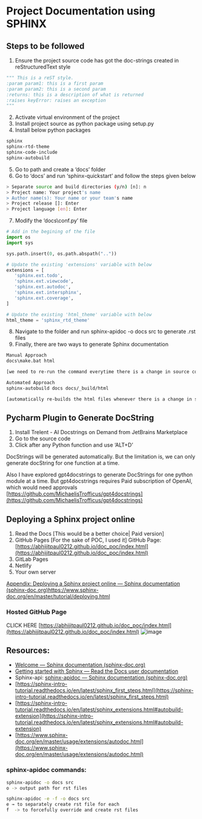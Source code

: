 # Project Documentation using SPHINX

## Steps to be followed

1. Ensure the project source code has got the doc-strings created in reStructuredText style
```python
""" This is a reST style. 
:param param1: this is a first param 
:param param2: this is a second param 
:returns: this is a description of what is returned 
:raises keyError: raises an exception 
"""
```

2. Activate virtual environment of the project
3. Install project source as python package using setup.py 
4. Install below python packages
```bash
sphinx
sphinx-rtd-theme
sphinx-code-include
sphinx-autobuild
```

5. Go to <project root> path and create a ‘docs’ folder
6. Go to ‘docs’ and run ‘sphinx-quickstart’ and follow the steps given below
```bash
> Separate source and build directories (y/n) [n]: n
> Project name: Your project's name
> Author name(s): Your name or your team's name
> Project release []: Enter
> Project language [en]: Enter
```
7. Modify the ‘docs\conf.py’ file
```python
# Add in the begining of the file
import os
import sys

sys.path.insert(0, os.path.abspath(".."))

# Update the existing 'extensions' variable with below
extensions = [
   'sphinx.ext.todo',
   'sphinx.ext.viewcode',
   'sphinx.ext.autodoc',
   'sphinx.ext.intersphinx',
   'sphinx.ext.coverage',
]

# Update the existing 'html_theme' variable with below
html_theme = 'sphinx_rtd_theme'
```
8. Navigate to the <project root> folder and run sphinx-apidoc -o docs src to generate .rst files
9. Finally, there are two ways to generate Sphinx documentation
```bash
Manual Approach
docs\make.bat html 

[we need to re-run the command everytime there is a change in source code]

Automated Approach
sphinx-autobuild docs docs/_build/html

[automatically re-builds the html files whenever there is a change in source code]
```


## Pycharm Plugin to Generate DocString

1. Install Trelent - AI Docstrings on Demand from JetBrains Marketplace
2. Go to the source code
3. Click after any Python function and use ‘ALT+D’

DocStrings will be generated automatically. 
But the limitation is, we can only generate docString for one function at a time.

Also I have explored gpt4docstrings   to generate DocStrings for one python module at a time. But gpt4docstrings requires Paid subscription of OpenAI, which would need approvals
[https://github.com/MichaelisTrofficus/gpt4docstrings](https://github.com/MichaelisTrofficus/gpt4docstrings)



## Deploying a Sphinx project online

1. Read the Docs [This would be a better choice| Paid version]
2. GitHub Pages [For the sake of POC, I used it]
GitHub Page: [https://abhijitpaul0212.github.io/doc_poc/index.html](https://abhijitpaul0212.github.io/doc_poc/index.html)
3. GitLab Pages
4. Netlify
5. Your own server

[Appendix: Deploying a Sphinx project online — Sphinx documentation (sphinx-doc.org)](https://www.sphinx-doc.org/en/master/tutorial/deploying.html)https://www.sphinx-doc.org/en/master/tutorial/deploying.html


### Hosted GitHub Page 
CLICK HERE [https://abhijitpaul0212.github.io/doc_poc/index.html](https://abhijitpaul0212.github.io/doc_poc/index.html)
![image](https://github.com/abhijitpaul0212/sphinx_documentation/assets/9966441/e1a21e36-597d-45c8-b17b-29f272940b1a)



## Resources:
* [Welcome — Sphinx documentation (sphinx-doc.org)](https://www.sphinx-doc.org/en/master/)
* [Getting started with Sphinx — Read the Docs user documentation](https://docs.readthedocs.io/en/stable/intro/getting-started-with-sphinx.html)
* Sphinx-api: [sphinx-apidoc — Sphinx documentation (sphinx-doc.org)](https://www.sphinx-doc.org/en/master/man/sphinx-apidoc.html)
* [https://sphinx-intro-tutorial.readthedocs.io/en/latest/sphinx_first_steps.html](https://sphinx-intro-tutorial.readthedocs.io/en/latest/sphinx_first_steps.html)
* [https://sphinx-intro-tutorial.readthedocs.io/en/latest/sphinx_extensions.html#autobuild-extension](https://sphinx-intro-tutorial.readthedocs.io/en/latest/sphinx_extensions.html#autobuild-extension)
* [https://www.sphinx-doc.org/en/master/usage/extensions/autodoc.html](https://www.sphinx-doc.org/en/master/usage/extensions/autodoc.html)

### sphinx-apidoc commands:

```bash
sphinx-apidoc -o docs src 
o -> output path for rst files
```
```bash
sphinx-apidoc -e -f -o docs src 
e → to separately create rst file for each 
f  -> to forcefully override and create rst files
```

